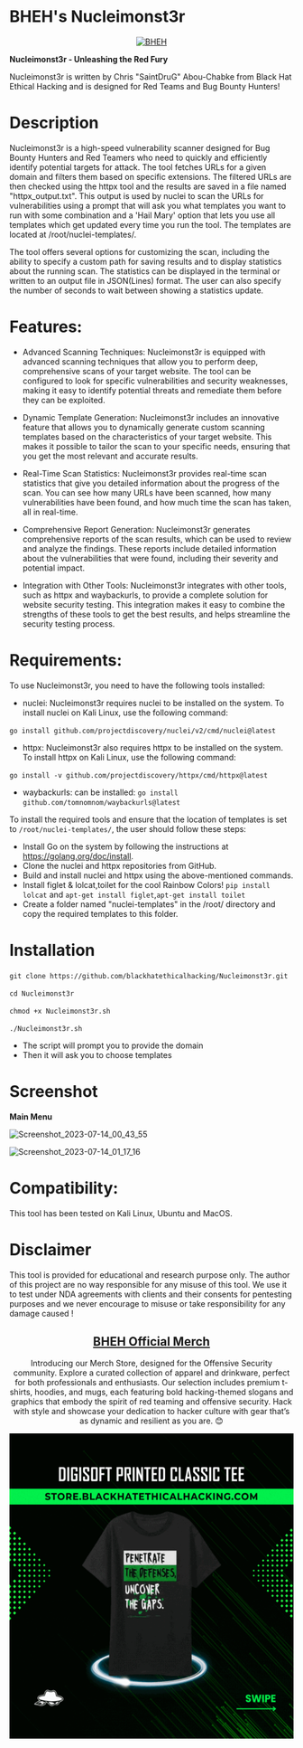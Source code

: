 # BHEH's Nucleimonst3r

<p align="center">
<a href="https://www.blackhatethicalhacking.com"><img src="https://www.blackhatethicalhacking.com/wp-content/uploads/2022/06/BHEH_logo.png" width="300px" alt="BHEH"></a>
</p>

<p align="center">

**Nucleimonst3r - Unleashing the Red Fury**

Nucleimonst3r is written by Chris "SaintDruG" Abou-Chabke from Black Hat Ethical Hacking and is designed for Red Teams and Bug Bounty Hunters!
</p>

# Description

Nucleimonst3r is a high-speed vulnerability scanner designed for Bug Bounty Hunters and Red Teamers who need to quickly and efficiently identify potential targets for attack. The tool fetches URLs for a given domain and filters them based on specific extensions. The filtered URLs are then checked using the httpx tool and the results are saved in a file named "httpx_output.txt". This output is used by nuclei to scan the URLs for vulnerabilities using a prompt that will ask you what templates you want to run with some combination and a 'Hail Mary' option that lets you use all templates which get updated every time you run the tool. The templates are located at /root/nuclei-templates/.

The tool offers several options for customizing the scan, including the ability to specify a custom path for saving results and to display statistics about the running scan. The statistics can be displayed in the terminal or written to an output file in JSON(Lines) format. The user can also specify the number of seconds to wait between showing a statistics update.


# Features:

- Advanced Scanning Techniques: Nucleimonst3r is equipped with advanced scanning techniques that allow you to perform deep, comprehensive scans of your target website. The tool can be configured to look for specific vulnerabilities and security weaknesses, making it easy to identify potential threats and remediate them before they can be exploited.

- Dynamic Template Generation: Nucleimonst3r includes an innovative feature that allows you to dynamically generate custom scanning templates based on the characteristics of your target website. This makes it possible to tailor the scan to your specific needs, ensuring that you get the most relevant and accurate results.

- Real-Time Scan Statistics: Nucleimonst3r provides real-time scan statistics that give you detailed information about the progress of the scan. You can see how many URLs have been scanned, how many vulnerabilities have been found, and how much time the scan has taken, all in real-time.

- Comprehensive Report Generation: Nucleimonst3r generates comprehensive reports of the scan results, which can be used to review and analyze the findings. These reports include detailed information about the vulnerabilities that were found, including their severity and potential impact.

- Integration with Other Tools: Nucleimonst3r integrates with other tools, such as httpx and waybackurls, to provide a complete solution for website security testing. This integration makes it easy to combine the strengths of these tools to get the best results, and helps streamline the security testing process.

# Requirements:

To use Nucleimonst3r, you need to have the following tools installed:

- nuclei: Nucleimonst3r requires nuclei to be installed on the system. To install nuclei on Kali Linux, use the following command:

`go install github.com/projectdiscovery/nuclei/v2/cmd/nuclei@latest`

- httpx: Nucleimonst3r also requires httpx to be installed on the system. To install httpx on Kali Linux, use the following command:

`go install -v github.com/projectdiscovery/httpx/cmd/httpx@latest`

- waybackurls: can be installed: `go install github.com/tomnomnom/waybackurls@latest`

To install the required tools and ensure that the location of templates is set to `/root/nuclei-templates/`, the user should follow these steps:

- Install Go on the system by following the instructions at https://golang.org/doc/install.
- Clone the nuclei and httpx repositories from GitHub.
- Build and install nuclei and httpx using the above-mentioned commands.
- Install figlet & lolcat,toilet for the cool Rainbow Colors! `pip install lolcat` and `apt-get install figlet`,`apt-get install toilet`
- Create a folder named "nuclei-templates" in the /root/ directory and copy the required templates to this folder.

# Installation

`git clone https://github.com/blackhatethicalhacking/Nucleimonst3r.git`

`cd Nucleimonst3r`

`chmod +x Nucleimonst3r.sh`

`./Nucleimonst3r.sh`

- The script will prompt you to provide the domain
- Then it will ask you to choose templates

# Screenshot

**Main Menu**

![Screenshot_2023-07-14_00_43_55](https://github.com/blackhatethicalhacking/Nucleimonst3r/assets/13942386/296e95e5-ad33-4ccc-abe2-ad04b39c37d6)

![Screenshot_2023-07-14_01_17_16](https://github.com/blackhatethicalhacking/Nucleimonst3r/assets/13942386/feed137a-038b-4b6b-93d7-f834c627154d)


# Compatibility: 

This tool has been tested on Kali Linux, Ubuntu and MacOS.

# Disclaimer

This tool is provided for educational and research purpose only. The author of this project are no way responsible for any misuse of this tool. 
We use it to test under NDA agreements with clients and their consents for pentesting purposes and we never encourage to misuse or take responsibility for any damage caused !

<h2 align="center">
  <a href="https://store.blackhatethicalhacking.com/" target="_blank">BHEH Official Merch</a>
</h2>

<p align="center">
Introducing our Merch Store, designed for the Offensive Security community. Explore a curated collection of apparel and drinkware, perfect for both professionals and enthusiasts. Our selection includes premium t-shirts, hoodies, and mugs, each featuring bold hacking-themed slogans and graphics that embody the spirit of red teaming and offensive security. 
Hack with style and showcase your dedication to hacker culture with gear that’s as dynamic and resilient as you are. 😊
</p>

<p align="center">

<img src="https://github.com/blackhatethicalhacking/blackhatethicalhacking/blob/main/Merch_Promo.gif" width="540px" height="540">
  </p>


